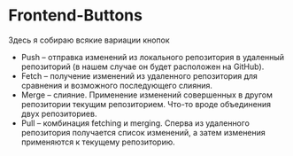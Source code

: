 # Frontend-Buttons

Здесь я собираю всякие вариации кнопок <br>
<ul>
<li>Push – отправка изменений из локального репозитория в удаленный репозиторий (в нашем случае он будет расположен на GitHub).</li>

<li>Fetch – получение изменений из удаленного репозитория для сравнения и возможного последующего слияния.</li>

<li>Merge – слияние. Применение изменений совершенных в другом репозитории текущим репозиторием. Что-то вроде объединения двух репозиториев.</li>


<li>Pull – комбинация fetching и merging. Сперва из удаленного репозитория получается список изменений, а затем изменения применяются к текущему репозиторию.</li> 

</ul>
